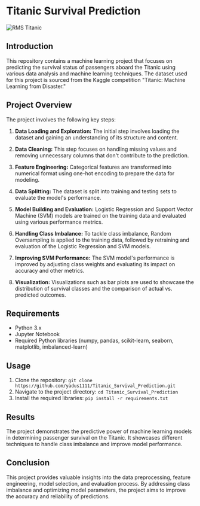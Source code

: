 # Titanic Survival Prediction
![RMS Titanic](https://upload.wikimedia.org/wikipedia/commons/6/6e/RMS_Titanic_3.jpg)
## Introduction
This repository contains a machine learning project that focuses on predicting the survival status of passengers aboard the Titanic using various data analysis and machine learning techniques. The dataset used for this project is sourced from the Kaggle competition "Titanic: Machine Learning from Disaster."

## Project Overview
The project involves the following key steps:

1. **Data Loading and Exploration:** The initial step involves loading the dataset and gaining an understanding of its structure and content.

2. **Data Cleaning:** This step focuses on handling missing values and removing unnecessary columns that don't contribute to the prediction.

3. **Feature Engineering:** Categorical features are transformed into numerical format using one-hot encoding to prepare the data for modeling.

4. **Data Splitting:** The dataset is split into training and testing sets to evaluate the model's performance.

5. **Model Building and Evaluation:** Logistic Regression and Support Vector Machine (SVM) models are trained on the training data and evaluated using various performance metrics.

6. **Handling Class Imbalance:** To tackle class imbalance, Random Oversampling is applied to the training data, followed by retraining and evaluation of the Logistic Regression and SVM models.

7. **Improving SVM Performance:** The SVM model's performance is improved by adjusting class weights and evaluating its impact on accuracy and other metrics.

8. **Visualization:** Visualizations such as bar plots are used to showcase the distribution of survival classes and the comparison of actual vs. predicted outcomes.

## Requirements
- Python 3.x
- Jupyter Notebook
- Required Python libraries (numpy, pandas, scikit-learn, seaborn, matplotlib, imbalanced-learn)


## Usage
1. Clone the repository: `git clone https://github.com/yadus1111/Titanic_Survival_Prediction.git`
2. Navigate to the project directory: `cd Titanic_Survival_Prediction`
3. Install the required libraries: `pip install -r requirements.txt`

## Results
The project demonstrates the predictive power of machine learning models in determining passenger survival on the Titanic. It showcases different techniques to handle class imbalance and improve model performance.

## Conclusion
This project provides valuable insights into the data preprocessing, feature engineering, model selection, and evaluation process. By addressing class imbalance and optimizing model parameters, the project aims to improve the accuracy and reliability of predictions.
